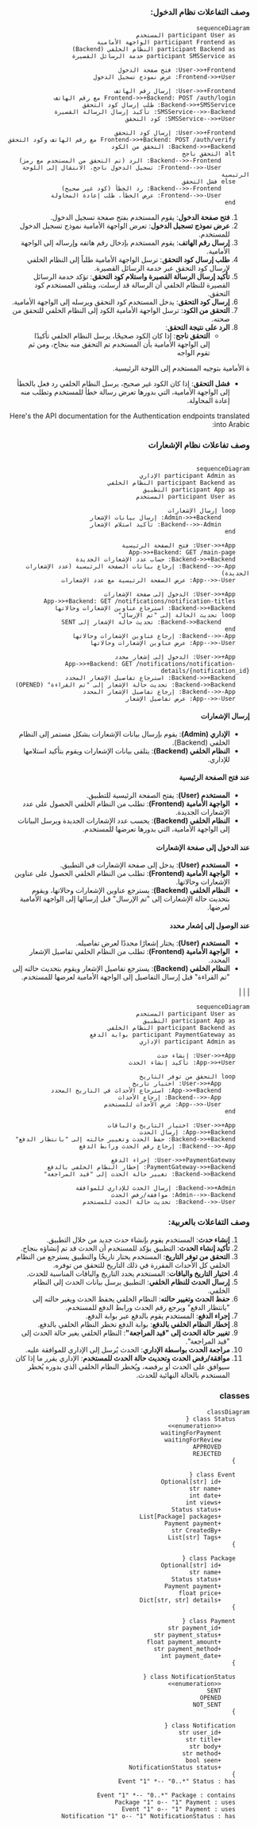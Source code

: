
<dev dir="rtl">

### وصف التفاعلات نظام الدخول:


```mermaid
sequenceDiagram
    participant User as المستخدم
    participant Frontend as الواجهة الأمامية
    participant Backend as النظام الخلفي (Backend) 
    participant SMSService as خدمة الرسائل القصيرة

    User->>+Frontend: فتح صفحة الدخول
    Frontend->>+User: عرض نموذج تسجيل الدخول

    User->>+Frontend: إرسال رقم الهاتف
    Frontend->>+Backend: POST /auth/login مع رقم الهاتف
    Backend->>+SMSService: طلب إرسال كود التحقق
    SMSService-->>-Backend: تأكيد إرسال الرسالة القصيرة
    SMSService-->>+User: كود التحقق

    User->>+Frontend: إرسال كود التحقق
    Frontend->>+Backend: POST /auth/verify مع رقم الهاتف وكود التحقق
    Backend->>+Backend: التحقق من الكود
    alt التحقق ناجح
        Backend-->>-Frontend: الرد (تم التحقق من المستخدم مع رمز)
        Frontend-->>-User: تسجيل الدخول ناجح، الانتقال إلى اللوحة الرئيسية
    else فشل التحقق
        Backend-->>-Frontend: رد الخطأ (كود غير صحيح)
        Frontend-->>-User: عرض الخطأ، طلب إعادة المحاولة
    end
```

1. **فتح صفحة الدخول**: يقوم المستخدم بفتح صفحة تسجيل الدخول.
2. **عرض نموذج تسجيل الدخول**: تعرض الواجهة الأمامية نموذج تسجيل الدخول للمستخدم.
3. **إرسال رقم الهاتف**: يقوم المستخدم بإدخال رقم هاتفه وإرساله إلى الواجهة الأمامية.
4. **طلب إرسال كود التحقق**: ترسل الواجهة الأمامية طلباً إلى النظام الخلفي لإرسال كود التحقق عبر خدمة الرسائل القصيرة.
5. **تأكيد إرسال الرسالة القصيرة واستلام كود التحقق**: تؤكد خدمة الرسائل القصيرة للنظام الخلفي أن الرسالة قد أُرسلت، ويتلقى المستخدم كود التحقق.
6. **إرسال كود التحقق**: يدخل المستخدم كود التحقق ويرسله إلى الواجهة الأمامية.
7. **التحقق من الكود**: ترسل الواجهة الأمامية الكود إلى النظام الخلفي للتحقق من صحته.
8. **الرد على نتيجة التحقق**:
   - **التحقق ناجح**: إذا كان الكود صحيحًا، يرسل النظام الخلفي تأكيدًا إلى الواجهة الأمامية بأن المستخدم تم التحقق منه بنجاح، ومن ثم تقوم الواجه

ة الأمامية بتوجيه المستخدم إلى اللوحة الرئيسية.
   - **فشل التحقق**: إذا كان الكود غير صحيح، يرسل النظام الخلفي رد فعل بالخطأ إلى الواجهة الأمامية، التي بدورها تعرض رسالة خطأ للمستخدم وتطلب منه إعادة المحاولة.


Here's the API documentation for the Authentication endpoints translated into Arabic:


### وصف تفاعلات نظام الإشعارات

```mermaid

sequenceDiagram
    participant Admin as الإداري
    participant Backend as النظام الخلفي
    participant App as التطبيق
    participant User as المستخدم

    loop إرسال الإشعارات
        Admin->>+Backend: إرسال بيانات الإشعار
        Backend-->>-Admin: تأكيد استلام الإشعار
    end

    User->>+App: فتح الصفحة الرئيسية
    App->>+Backend: GET /main-page
    Backend->>+Backend: حساب عدد الإشعارات الجديدة
    Backend-->>-App: إرجاع بيانات الصفحة الرئيسية (عدد الإشعارات الجديدة)
    App-->>-User: عرض الصفحة الرئيسية مع عدد الإشعارات

    User->>+App: الدخول إلى صفحة الإشعارات
    App->>+Backend: GET /notifications/notification-titles
    Backend->>+Backend: استرجاع عناوين الإشعارات وحالاتها
    loop تحديث الحالة إلى "تم الإرسال"
        Backend->>Backend: تحديث حالة الإشعار إلى SENT
    end
    Backend-->>-App: إرجاع عناوين الإشعارات وحالاتها
    App-->>-User: عرض عناوين الإشعارات وحالاتها

    User->>+App: الدخول إلى إشعار محدد
    App->>+Backend: GET /notifications/notification-details/{notification_id}
    Backend->>+Backend: استرجاع تفاصيل الإشعار المحدد
    Backend->>Backend: تحديث حالة الإشعار إلى "تم القراءة" (OPENED)
    Backend-->>-App: إرجاع تفاصيل الإشعار المحدد
    App-->>-User: عرض تفاصيل الإشعار

```

#### إرسال الإشعارات
- **الإداري (Admin)**: يقوم بإرسال بيانات الإشعارات بشكل مستمر إلى النظام الخلفي (Backend).
- **النظام الخلفي (Backend)**: يتلقى بيانات الإشعارات ويقوم بتأكيد استلامها للإداري.

#### عند فتح الصفحة الرئيسية
- **المستخدم (User)**: يفتح الصفحة الرئيسية للتطبيق.
- **الواجهة الأمامية (Frontend)**: تطلب من النظام الخلفي الحصول على عدد الإشعارات الجديدة.
- **النظام الخلفي (Backend)**: يحسب عدد الإشعارات الجديدة ويرسل البيانات إلى الواجهة الأمامية، التي بدورها تعرضها للمستخدم.

#### عند الدخول إلى صفحة الإشعارات
- **المستخدم (User)**: يدخل إلى صفحة الإشعارات في التطبيق.
- **الواجهة الأمامية (Frontend)**: تطلب من النظام الخلفي الحصول على عناوين الإشعارات وحالاتها.
- **النظام الخلفي (Backend)**: يسترجع عناوين الإشعارات وحالاتها، ويقوم بتحديث حالة الإشعارات إلى "تم الإرسال" قبل إرسالها إلى الواجهة الأمامية لعرضها.

#### عند الوصول إلى إشعار محدد
- **المستخدم (User)**: يختار إشعارًا محددًا لعرض تفاصيله.
- **الواجهة الأمامية (Frontend)**: تطلب من النظام الخلفي تفاصيل الإشعار المحدد.
- **النظام الخلفي (Backend)**: يسترجع تفاصيل الإشعار ويقوم بتحديث حالته إلى "تم القراءة" قبل إرسال التفاصيل إلى الواجهة الأمامية لعرضها للمستخدم.

|
|
|




```mermaid
sequenceDiagram
    participant User as المستخدم
    participant App as التطبيق
    participant Backend as النظام الخلفي
    participant PaymentGateway as بوابة الدفع
    participant Admin as الإداري

    User->>+App: إنشاء حدث
    App->>+User: تأكيد إنشاء الحدث

    loop التحقق من توفر التاريخ
        User->>+App: اختيار تاريخ
        App->>+Backend: استرجاع الأحداث في التاريخ المحدد
        Backend-->>-App: إرجاع الأحداث
        App-->>-User: عرض الأحداث للمستخدم
    end

    User->>+App: اختيار التاريخ والباقات
    App->>+Backend: إرسال الحدث
    Backend->>+Backend: حفظ الحدث وتغيير حالته إلى "بانتظار الدفع"
    Backend-->>-App: إرجاع رقم الحدث ورابط الدفع

    User->>+PaymentGateway: إجراء الدفع
    PaymentGateway->>+Backend: إخطار النظام الخلفي بالدفع
    Backend->>Backend: تغيير حالة الحدث إلى "قيد المراجعة"

    Backend->>+Admin: إرسال الحدث للإداري للموافقة
    Admin-->>-Backend: موافقة/رفض الحدث
    Backend-->>-User: تحديث حالة الحدث للمستخدم
```

### وصف التفاعلات بالعربية:
1. **إنشاء حدث**: المستخدم يقوم بإنشاء حدث جديد من خلال التطبيق.
2. **تأكيد إنشاء الحدث**: التطبيق يؤكد للمستخدم أن الحدث قد تم إنشاؤه بنجاح.
3. **التحقق من توفر التاريخ**: المستخدم يختار تاريخًا والتطبيق يسترجع من النظام الخلفي كل الأحداث المقررة في ذلك التاريخ للتحقق من توفره.
4. **اختيار التاريخ والباقات**: المستخدم يحدد التاريخ والباقات المناسبة للحدث.
5. **إرسال الحدث للنظام الخلفي**: التطبيق يرسل بيانات الحدث إلى النظام الخلفي.
6. **حفظ الحدث وتغيير حالته**: النظام الخلفي يحفظ الحدث ويغير حالته إلى "بانتظار الدفع" ويرجع رقم الحدث ورابط الدفع للمستخدم.
7. **إجراء الدفع**: المستخدم يقوم بالدفع عبر بوابة الدفع.
8. **إخطار النظام الخلفي بالدفع**: بوابة الدفع تخطر النظام الخلفي بالدفع.
9. **تغيير حالة الحدث إلى "قيد المراجعة"**: النظام الخلفي يغير حالة الحدث إلى "قيد المراجعة".
10. **مراجعة الحدث بواسطة الإداري**: الحدث يُرسل إلى الإداري للموافقة عليه.
11. **موافقة/رفض الحدث وتحديث حالة الحدث للمستخدم**: الإداري يقرر ما إذا كان سيوافق على الحدث أو يرفضه، ويُخطر النظام الخلفي الذي بدوره يُخطر المستخدم بالحالة النهائية للحدث.


### classes 
```mermaid
classDiagram
    class Status {
        <<enumeration>>
        waitingForPayment
        waitingForReview
        APPROVED
        REJECTED
    }

    class Event {
        +Optional[str] id
        +str name
        +int date
        +int views
        +Status status
        +List[Package] packages
        +Payment payment
        +str CreatedBy
        +List[str] Tags
    }

    class Package {
        +Optional[str] id
        +str name
        +Status status
        +Payment payment
        +float price
        +Dict[str, str] details
    }

    class Payment {
        +str payment_id
        +str payment_status
        +float payment_amount
        +str payment_method
        +int payment_date
    }

    class NotificationStatus {
        <<enumeration>>
        SENT
        OPENED
        NOT_SENT
    }

    class Notification {
        +str user_id
        +str title
        +str body
        +str method
        +bool seen
        +NotificationStatus status
    }
    Event "1" *-- "0..*" Status : has

    Event "1" *-- "0..*" Package : contains
    Package "1" o-- "1" Payment : uses
    Event "1" o-- "1" Payment : uses
    Notification "1" o-- "1" NotificationStatus : has
```
